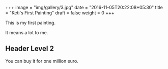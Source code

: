 +++
image = "img/gallery/3.jpg"
date = "2016-11-05T20:22:08+05:30"
title = "Keti's First Painting"
draft = false
weight = 0
+++

This is my first painting.

<!--more-->

It means a lot to me.

## Header Level 2

You can buy it for one million euro.